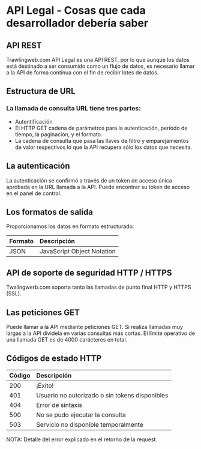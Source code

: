 # API Legal - Cosas que cada desarrollador debería saber

## API REST

Trawlingweb.com API Legal es una API REST, por lo que aunque los datos está destinado a ser consumido como un flujo de datos, es necesario llamar a la API de forma continua con el fin de recibir lotes de datos.

## Estructura de URL

### La llamada de consulta URL tiene tres partes:

- Autentificación
- El HTTP GET cadena de parámetros para la autenticación, período de tiempo, la paginación, y el formato.
- La cadena de consulta que pasa las llaves de filtro y emparejamientos de valor respectivos lo que la API recupera sólo los datos que necesita.

## La autenticación

La autenticación se confirmó a través de un token de acceso única aprobada en la URL llamada a la API. Puede encontrar su token de acceso en el panel de control.

## Los formatos de salida

Proporcionamos los datos en formato estructurado:

| Formato | Descripción                |
| ------- | :------------------------- |
| JSON    | JavaScript Object Notation |

## API de soporte de seguridad HTTP / HTTPS

Twalingwerb.com soporta tanto las llamadas de punto final HTTP y HTTPS (SSL).

## Las peticiones GET

Puede llamar a la API mediante peticiones GET. Si realiza llamadas muy largas a la API dividela en varias consultas más cortas. El límite operativo de una llamada GET es de 4000 carácteres en total.

## Códigos de estado HTTP

| Código | Descripción                                    |
| ------ | :--------------------------------------------- |
| 200    | ¡Éxito!                                        |
| 401    | Usuario no autorizado o sin tokens disponibles |
| 404    | Error de sintaxis                              |
| 500    | No se pudo ejecutar la consulta                |
| 503    | Servicio no disponible temporalmente           |

NOTA: Detalle del error explicado en el retorno de la request.
